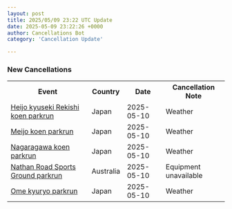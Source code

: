 ```yaml
---
layout: post
title: 2025/05/09 23:22 UTC Update
date: 2025-05-09 23:22:26 +0000
author: Cancellations Bot
category: 'Cancellation Update'

---
```


<h3>New Cancellations</h3>
<div class='hscrollable'>
<table style='width: 100%'>
    <tr>
        <th>Event</th>
        <th>Country</th>
        <th>Date</th>
        <th>Cancellation Note</th>
    </tr>
    <tr>
        <td><a href="https://www.parkrun.jp/heijokyusekirekishikoen">Heijo kyuseki Rekishi koen parkrun</a></td>
        <td>Japan</td>
        <td>2025-05-10</td>
        <td>Weather</td>
    </tr>
    <tr>
        <td><a href="https://www.parkrun.jp/meijokoen">Meijo koen parkrun</a></td>
        <td>Japan</td>
        <td>2025-05-10</td>
        <td>Weather</td>
    </tr>
    <tr>
        <td><a href="https://www.parkrun.jp/nagaragawakoen">Nagaragawa koen parkrun</a></td>
        <td>Japan</td>
        <td>2025-05-10</td>
        <td>Weather</td>
    </tr>
    <tr>
        <td><a href="https://www.parkrun.com.au/nathanroadsportsground">Nathan Road Sports Ground parkrun</a></td>
        <td>Australia</td>
        <td>2025-05-10</td>
        <td>Equipment unavailable</td>
    </tr>
    <tr>
        <td><a href="https://www.parkrun.jp/omekyuryo">Ome kyuryo parkrun</a></td>
        <td>Japan</td>
        <td>2025-05-10</td>
        <td>Weather</td>
    </tr>
</table>
</div>
